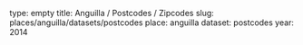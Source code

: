 type: empty
title: Anguilla / Postcodes / Zipcodes
slug: places/anguilla/datasets/postcodes
place: anguilla
dataset: postcodes
year: 2014
